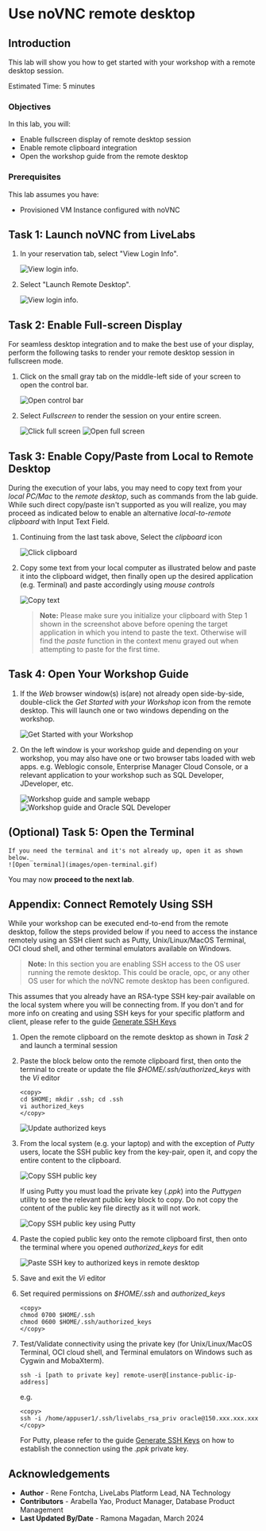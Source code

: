 # Use noVNC remote desktop

## Introduction
This lab will show you how to get started with your workshop with a remote desktop session.

Estimated Time: 5 minutes

### Objectives
In this lab, you will:
- Enable fullscreen display of remote desktop session
- Enable remote clipboard integration
- Open the workshop guide from the remote desktop

### Prerequisites

This lab assumes you have:
- Provisioned VM Instance configured with noVNC

## Task 1: Launch noVNC from LiveLabs

1. In your reservation tab, select "View Login Info".

    ![View login info.](./images/view-login-info.png)

2. Select "Launch Remote Desktop".

    ![View login info.](./images/launch-remote-desktop.png)

## Task 2: Enable Full-screen Display
For seamless desktop integration and to make the best use of your display, perform the following tasks to render your remote desktop session in fullscreen mode.

1. Click on the small gray tab on the middle-left side of your screen to open the control bar.

    ![Open control bar](./images/novnc-fullscreen-1.png " ")

2. Select *Fullscreen* to render the session on your entire screen.

    ![Click full screen](./images/novnc-fullscreen-2.png " ")
    ![Open full screen](./images/novnc-fullscreen-3.png " ")

## Task 3: Enable Copy/Paste from Local to Remote Desktop
During the execution of your labs, you may need to copy text from your *local PC/Mac* to the *remote desktop*, such as commands from the lab guide. While such direct copy/paste isn't supported as you will realize, you may proceed as indicated below to enable an alternative *local-to-remote clipboard* with Input Text Field.

1. Continuing from the last task above, Select the *clipboard* icon

    ![Click clipboard](./images/novnc-clipboard-1.png " ")

2. Copy some text from your local computer as illustrated below and paste it into the clipboard widget, then finally open up the desired application (e.g. Terminal) and paste accordingly using *mouse controls*

    ![Copy text](./images/novnc-clipboard-2.png " ")

    >**Note:** Please make sure you initialize your clipboard with Step 1 shown in the screenshot above before opening the target application in which you intend to paste the text. Otherwise will find the *paste* function in the context menu grayed out when attempting to paste for the first time.

## Task 4: Open Your Workshop Guide

1. If the *Web* browser window(s) is(are) not already open side-by-side, double-click the *Get Started with your Workshop* icon from the remote desktop. This will launch one or two windows depending on the workshop.

    ![Get Started with your Workshop](./images/novnc-launch-get-started-1.png " ")

2. On the left window is your workshop guide and depending on your workshop, you may also have one or two browser tabs loaded with web apps. e.g. Weblogic console, Enterprise Manager Cloud Console, or a relevant application to your workshop such as SQL Developer, JDeveloper, etc.

    ![Workshop guide and sample webapp](./images/novnc-launch-get-started-2.png " ")
    ![Workshop guide and Oracle SQL Developer](./images/novnc-launch-get-started-3.png " ")

## (Optional) Task 5: Open the Terminal

    If you need the terminal and it's not already up, open it as shown below._
    ![Open terminal](images/open-terminal.gif)

You may now **proceed to the next lab**.

## Appendix: Connect Remotely Using SSH

While your workshop can be executed end-to-end from the remote desktop, follow the steps provided below if you need to access the instance remotely using an SSH client such as Putty, Unix/Linux/MacOS Terminal, OCI cloud shell, and other terminal emulators available on Windows.

>**Note:** In this section you are enabling SSH access to the OS user running the remote desktop. This could be oracle, opc, or any other OS user for which the noVNC remote desktop has been configured.

This assumes that you already have an RSA-type SSH key-pair available on the local system where you will be connecting from. If you don't and for more info on creating and using SSH keys for your specific platform and client, please refer to the guide [Generate SSH Keys](https://oracle-livelabs.github.io/common/labs/generate-ssh-key)

1. Open the remote clipboard on the remote desktop as shown in *Task 2* and launch a terminal session

2. Paste the block below onto the remote clipboard first, then onto the terminal to create or update the file *$HOME/.ssh/authorized_keys* with the *Vi* editor

    ```text
    <copy>
    cd $HOME; mkdir .ssh; cd .ssh
    vi authorized_keys
    </copy>
    ```

    ![Update authorized keys](./images/novnc-copy-pub-key-4.png " ")

3. From the local system (e.g. your laptop) and with the exception of *Putty* users, locate the SSH public key from the key-pair, open it, and copy the entire content to the clipboard.

    ![Copy SSH public key](./images/novnc-copy-pub-key-1.png " ")

    If using Putty you must load the private key (*.ppk*) into the *Puttygen* utility to see the relevant public key block to copy. Do not copy the content of the public key file directly as it will not work.

    ![Copy SSH public key using Putty](./images/novnc-copy-pub-key-2.png " ")

4. Paste the copied public key onto the remote clipboard first, then onto the terminal where you opened *authorized_keys* for edit

    ![Paste SSH key to authorized keys in remote desktop](./images/novnc-copy-pub-key-3.png " ")

5. Save and exit the *Vi* editor

6. Set required permissions on *$HOME/.ssh* and *authorized_keys*

    ```
    <copy>
    chmod 0700 $HOME/.ssh
    chmod 0600 $HOME/.ssh/authorized_keys
    </copy>
    ```

7. Test/Validate connectivity using the private key (for Unix/Linux/MacOS Terminal, OCI cloud shell, and Terminal emulators on Windows such as Cygwin and MobaXterm).

    ```text
    ssh -i [path to private key] remote-user@[instance-public-ip-address]
    ```

    e.g.
    ```text
    <copy>
    ssh -i /home/appuser1/.ssh/livelabs_rsa_priv oracle@150.xxx.xxx.xxx
    </copy>
    ```

    For Putty, please refer to the guide [Generate SSH Keys](https://oracle-livelabs.github.io/common/labs/generate-ssh-key) on how to establish the connection using the *.ppk* private key.

## Acknowledgements
* **Author** - Rene Fontcha, LiveLabs Platform Lead, NA Technology
* **Contributors** - Arabella Yao, Product Manager, Database Product Management
* **Last Updated By/Date** - Ramona Magadan, March 2024